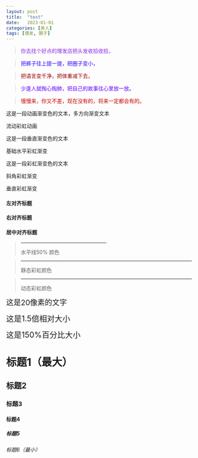 ```yaml
---
layout: post
title:  "test"
date:   2023-01-01
categories: [男人]
tags: [理发, 圈子]  
---
```


>  <font color="#8a2be2"> 你去找个好点的理发店把头发收拾收拾，</font> 

>  <font color="#3300ff"> 把裤子往上提一提，把圈子变小，</font> 

>  <font color="#990000"> 把语言变千净，把体重减下去，</font> 

>  <font color="#6600ff">少逢人就掏心掏肺，把自己的故事往心里放一放。</font> 

>  <font color="#cc0000"> 慢慢来，你又不差，现在没有的，将来一定都会有的。</font>

<p class="multi-gradient-text">这是一段动画渐变色的文本，多方向渐变文本</p>

<p class="rainbow-text-animated">流动彩虹动画</p>

<p class="vertical-gradient-text">这是一段垂直渐变色的文本</p>

<p class="rainbow-text">基础水平彩虹渐变</p>

<p class="rainbow-text-p">这是一段彩虹渐变色的文本</p>

<p class="rainbow-text-diagonal">斜角彩虹渐变</p>

<p class="rainbow-text-vertical">垂直彩虹渐变</p>

<h4 class="left">左对齐标题</h4>

<h4 class="right">右对齐标题</h4>

<h4 class="center">居中对齐标题</h4>

>  <hr width="50%" color="#a9a9a9" />  水平线50% 颜色

>  <hr class="rainbow-hr">  静态彩虹颜色   

>  <hr class="animated-rainbow-hr"> 动态彩虹颜色

<span style="font-size: 20px">这是20像素的文字</span>

<span style="font-size: 1.5em">这是1.5倍相对大小</span>

<span style="font-size: 150%">这是150%百分比大小</span>

# 标题1（最大） 

## 标题2

### 标题3

#### 标题4

##### 标题5

###### 标题6（最小）


